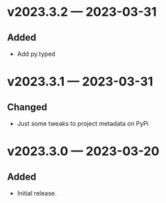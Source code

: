 
<a id='changelog-v2023.3.2'></a>
# v2023.3.2 — 2023-03-31

## Added

- Add py.typed

<a id='changelog-v2023.3.1'></a>
# v2023.3.1 — 2023-03-31

## Changed

- Just some tweaks to project metadata on PyPi

<a id='changelog-v2023.3.0'></a>
# v2023.3.0 — 2023-03-20

## Added

- Initial release.
